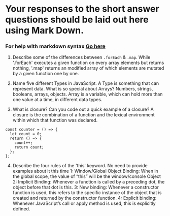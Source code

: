# Your responses to the short answer questions should be laid out here using Mark Down.
### For help with markdown syntax [Go here](https://github.com/adam-p/markdown-here/wiki/Markdown-Cheatsheet)

1. Describe some of the differences between `.forEach` & `.map`.
	While '.forEach' executes a given function on every array elements but returns nothing, '.map' returns an modified array of which elements are mutated by a given function one by one.


2. Name five different Types in JavaScript. A Type is something that can represent data. What is so special about Arrays?
	Numbers, strings, booleans, arrays, objects. Array  is a variable, which can hold more than one value at a time, in different data types.

3. What is closure? Can you code out a quick example of a closure?
	A closure is the combination of a function and the lexical environment within which that function was declared.
```
const counter = () => {
  let count = 0;
  return () => {
    count++;
    return count;
  };
};
```

4. Describe the four rules of the 'this' keyword. No need to provide examples about it this time 
	1: Window/Global Object Binding: When in the global scope, the value of “this” will be the window/console Object
	2: Implicit Binding: Whenever a function is called by a preceding dot, the object before that dot is this.
	3: New binding: Whenever a constructor function is used, this refers to the specific instance of the object that is created and returned by the constructor function.
	4: Explicit binding: Whenever JavaScript’s call or apply method is used, this is explicitly defined.